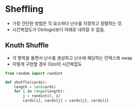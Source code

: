 # Sheffling

* 가장 간단한 방법은 각 요소마다 난수를 지정하고 정렬하는 것.
* 시간복잡도가 O(nlogn)보다 아래로 내려갈 수 없음.

## Knuth Shuffle

* 각 항목을 돌면서 난수를 생성하고 난수에 해당하는 인덱스와 swap
* 이렇게 구현할 경우 O(n)의 시간복잡도

```python
from random import randint

def shuffle(cards):
    length = len(cards)
    for i in range(length):
        j = randint(0, i)
        cards[i], cards[j] = cards[j], cards[i]
```
